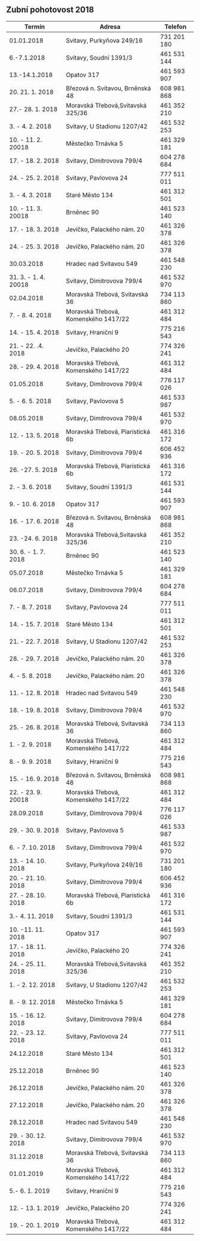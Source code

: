 ## Zubní pohotovost 2018

<div class="table-responsive">

| Termín               | Adresa                               | Telefon     |
|----------------------|--------------------------------------|-------------|
| 01.01.2018           | Svitavy, Purkyňova 249/16            | 731 201 180 |
| 6.-7.1.2018          | Svitavy, Soudní 1391/3               | 461 531 144 |
| 13.-14.1.2018        | Opatov 317                           | 461 593 907 |
| 20. 21. 1. 2018      | Březová n. Svitavou, Brněnská 48     | 608 981 868 |
| 27.- 28. 1. 2018     | Moravská Třebová,Svitavská 325/36    | 461 352 210 |
| 3. - 4. 2. 2018      | Svitavy, U Stadionu 1207/42          | 461 532 253 |
| 10. - 11. 2. 20018   | Městečko Trnávka 5                   | 461 329 181 |
| 17. - 18. 2. 2018    | Svitavy, Dimitrovova 799/4           | 604 278 684 |
| 24. - 25. 2. 2018    | Svitavy, Pavlovova 24                | 777 511 011 |
| 3. - 4. 3. 2018      | Staré Město 134                      | 461 312 501 |
| 10. - 11. 3. 20018   | Brněnec 90                           | 461 523 140 |
| 17. - 18. 3. 2018    | Jevíčko, Palackého nám. 20           | 461 326 378 |
| 24. - 25. 3. 2018    | Jevíčko, Palackého nám. 20           | 461 326 378 |
| 30.03.2018           | Hradec nad Svitavou 549              | 461 548 230 |
| 31. 3. - 1. 4. 20018 | Svitavy, Dimitrovova 799/4           | 461 532 970 |
| 02.04.2018           | Moravská Třebová, Svitavská 36       | 734 113 860 |
| 7. - 8. 4. 2018      | Moravská Třebová, Komenského 1417/22 | 461 312 484 |
| 14. - 15. 4. 2018    | Svitavy, Hraniční 9                  | 775 216 543 |
| 21. - 22. .4. 2018   | Jevíčko, Palackého 20                | 774 326 241 |
| 28. - 29. 4. 2018    | Moravská Třebová, Komenského 1417/22 | 461 312 484 |
| 01.05.2018           | Svitavy, Dimitrovova 799/4           | 776 117 026 |
| 5. - 6. 5. 2018      | Svitavy, Pavlovova 5                 | 461 533 987 |
| 08.05.2018           | Svitavy, Dimitrovova 799/4           | 461 532 970 |
| 12. - 13. 5. 2018    | Moravská Třebová, Piaristická 6b     | 461 316 172 |
| 19. - 20. 5. 2018    | Svitavy, Dimitrovova 799/4           | 606 452 936 |
| 26. -27. 5. 2018     | Moravská Třebová, Piaristická 6b     | 461 316 172 |
| 2. - 3. 6. 2018      | Svitavy, Soudní 1391/3               | 461 531 144 |
| 9. - 10. 6. 2018     | Opatov 317                           | 461 593 907 |
| 16. - 17. 6. 2018    | Březová n. Svitavou, Brněnská 48     | 608 981 868 |
| 23. -24. 6. 2018     | Moravská Třebová,Svitavská 325/36    | 461 352 210 |
| 30. 6. - 1. 7. 2018  | Brněnec 90                           | 461 523 140 |
| 05.07.2018           | Městečko Trnávka 5                   | 461 329 181 |
| 06.07.2018           | Svitavy, Dimitrovova 799/4           | 604 278 684 |
| 7. - 8. 7. 2018      | Svitavy, Pavlovova 24                | 777 511 011 |
| 14. - 15. 7. 2018    | Staré Město 134                      | 461 312 501 |
| 21. - 22. 7. 2018    | Svitavy, U Stadionu 1207/42          | 461 532 253 |
| 28. - 29. 7. 2018    | Jevíčko, Palackého nám. 20           | 461 326 378 |
| 4. - 5. 8. 2018      | Jevíčko, Palackého nám. 20           | 461 326 378 |
| 11. - 12. 8. 2018    | Hradec nad Svitavou 549              | 461 548 230 |
| 18. - 19. 8. 2018    | Svitavy, Dimitrovova 799/4           | 461 532 970 |
| 25. - 26. 8. 2018    | Moravská Třebová, Svitavská 36       | 734 113 860 |
| 1. - 2. 9. 2018      | Moravská Třebová, Komenského 1417/22 | 461 312 484 |
| 8. - 9. 9. 2018      | Svitavy, Hraniční 9                  | 775 216 543 |
| 15. - 16. 9. 2018    | Březová n. Svitavou, Brněnská 48     | 608 981 868 |
| 22. - 23. 9. 20018   | Moravská Třebová, Komenského 1417/22 | 461 312 484 |
| 28.09.2018           | Svitavy, Dimitrovova 799/4           | 776 117 026 |
| 29. - 30. 9. 2018    | Svitavy, Pavlovova 5                 | 461 533 987 |
| 6. - 7. 10. 2018     | Svitavy, Dimitrovova 799/4           | 461 532 970 |
| 13. - 14. 10. 2018   | Svitavy, Purkyňova 249/16            | 731 201 180 |
| 20. - 21. 10. 2018   | Svitavy, Dimitrovova 799/4           | 606 452 936 |
| 27. - 28. 10. 2018   | Moravská Třebová, Piaristická 6b     | 461 316 172 |
| 3.- 4. 11. 2018      | Svitavy, Soudní 1391/3               | 461 531 144 |
| 10. -11. 11. 2018    | Opatov 317                           | 461 593 907 |
| 17. - 18. 11. 2018   | Jevíčko, Palackého 20                | 774 326 241 |
| 24. - 25. 11. 2018   | Moravská Třebová,Svitavská 325/36    | 461 352 210 |
| 1. - 2. 12. 2018     | Svitavy, U Stadionu 1207/42          | 461 532 253 |
| 8. - 9. 12. 2018     | Městečko Trnávka 5                   | 461 329 181 |
| 15. - 16. 12. 2018   | Svitavy, Dimitrovova 799/4           | 604 278 684 |
| 22. - 23. 12. 2018   | Svitavy, Pavlovova 24                | 777 511 011 |
| 24.12.2018           | Staré Město 134                      | 461 312 501 |
| 25.12.2018           | Brněnec 90                           | 461 523 140 |
| 26.12.2018           | Jevíčko, Palackého nám. 20           | 461 326 378 |
| 27.12.2018           | Jevíčko, Palackého nám. 20           | 461 326 378 |
| 28.12.2018           | Hradec nad Svitavou 549              | 461 548 230 |
| 29. - 30. 12. 2018   | Svitavy, Dimitrovova 799/4           | 461 532 970 |
| 31.12.2018           | Moravská Třebová, Svitavská 36       | 734 113 860 |
| 01.01.2019           | Moravská Třebová, Komenského 1417/22 | 461 312 484 |
| 5.-  6. 1. 2019      | Svitavy, Hraniční 9                  | 775 216 543 |
| 12. - 13. 1. 2019    | Jevíčko, Palackého 20                | 774 326 241 |
| 19. - 20. 1. 2019    | Moravská Třebová, Komenského 1417/22 | 461 312 484 |

</div>